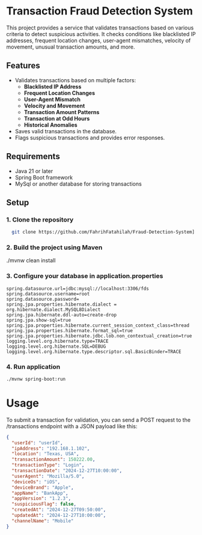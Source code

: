 # Transaction Fraud Detection System

This project provides a service that validates transactions based on various criteria to detect suspicious activities. It checks conditions like blacklisted IP addresses, frequent location changes, user-agent mismatches, velocity of movement, unusual transaction amounts, and more.

## Features

- Validates transactions based on multiple factors:
  - **Blacklisted IP Address**
  - **Frequent Location Changes**
  - **User-Agent Mismatch**
  - **Velocity and Movement**
  - **Transaction Amount Patterns**
  - **Transaction at Odd Hours**
  - **Historical Anomalies**
- Saves valid transactions in the database.
- Flags suspicious transactions and provides error responses.

## Requirements

- Java 21 or later
- Spring Boot framework
- MySql or another database for storing transactions

## Setup

### 1. Clone the repository


```bash
  git clone https://github.com/FahrihFatahilah/Fraud-Detection-System]
```

### 2. Build the project using Maven

./mvnw clean install

### 3.  Configure your database in application.properties
```spring.application.name=fds
spring.datasource.url=jdbc:mysql://localhost:3306/fds
spring.datasource.username=root
spring.datasource.password=
spring.jpa.properties.hibernate.dialect = org.hibernate.dialect.MySQL8Dialect
spring.jpa.hibernate.ddl-auto=create-drop
spring.jpa.show-sql=true
spring.jpa.properties.hibernate.current_session_context_class=thread
spring.jpa.properties.hibernate.format_sql=true
spring.jpa.properties.hibernate.jdbc.lob.non_contextual_creation=true
logging.level.org.hibernate.type=TRACE
logging.level.org.hibernate.SQL=DEBUG
logging.level.org.hibernate.type.descriptor.sql.BasicBinder=TRACE
```

### 4. Run application
```bash
./mvnw spring-boot:run
```

# Usage
To submit a transaction for validation, you can send a POST request to the /transactions endpoint with a JSON payload like this:
```json
{
  "userId": "userId",
  "ipAddress": "192.168.1.102",
  "location": "Texas, USA",
  "transactionAmount": 150222.00,
  "transactionType": "Login",
  "transactionDate": "2024-12-27T10:00:00",
  "userAgent": "Mozilla/5.0",
  "deviceOs": "iOS",
  "deviceBrand": "Apple",
  "appName": "BankApp",
  "appVersion": "1.2.3",
  "suspiciousFlag": false,
  "createdAt": "2024-12-27T09:50:00",
  "updatedAt": "2024-12-27T10:00:00",
  "channelName": "Mobile"
}
```
